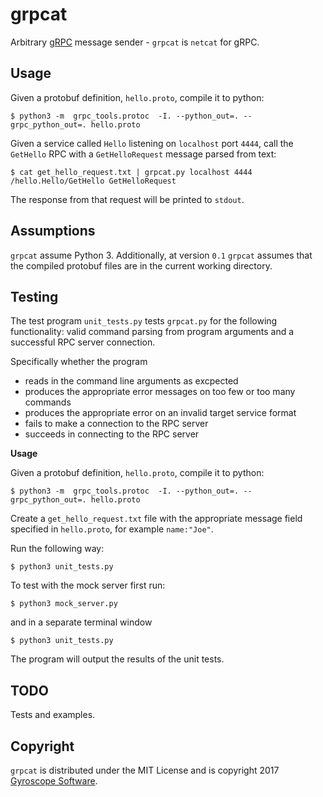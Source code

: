 # grpcat

Arbitrary [gRPC](https://www.grpc.io) message sender - `grpcat` is `netcat` for gRPC. 

Usage
-----

Given a protobuf definition, `hello.proto`, compile it to python:

`$ python3 -m  grpc_tools.protoc  -I. --python_out=. --grpc_python_out=. hello.proto`

Given a service called `Hello` listening on `localhost` port `4444`, call the `GetHello`
RPC with a `GetHelloRequest` message parsed from text:

`$ cat get_hello_request.txt | grpcat.py localhost 4444 /hello.Hello/GetHello GetHelloRequest`

The response from that request will be printed to `stdout`.

Assumptions
-----------

`grpcat` assume Python 3. Additionally, at version `0.1` `grpcat` assumes that the compiled protobuf files are in the current working directory.

Testing
----
The test program `unit_tests.py` tests `grpcat.py` for the following functionality: valid command parsing from program arguments and a successful RPC server connection. 

Specifically whether the program

- reads in the command line arguments as excpected
- produces the appropriate error messages on too few or too many commands
- produces the appropriate error on an invalid target service format
- fails to make a connection to the RPC server
- succeeds in connecting to the RPC server

**Usage**

Given a protobuf definition, `hello.proto`, compile it to python:

`$ python3 -m  grpc_tools.protoc  -I. --python_out=. --grpc_python_out=. hello.proto`

Create a `get_hello_request.txt` file with the appropriate message field specified in `hello.proto`, for example `name:"Joe"`. 

Run the following way:

`$ python3 unit_tests.py`

To test with the mock server first run:

`$ python3 mock_server.py`

and in a separate terminal window

`$ python3 unit_tests.py`

The program will output the results of the unit tests. 


TODO
----

Tests and examples.

Copyright
---------

`grpcat` is distributed under the MIT License and is copyright 2017 [Gyroscope Software](https://www.gyroscope.cc).
